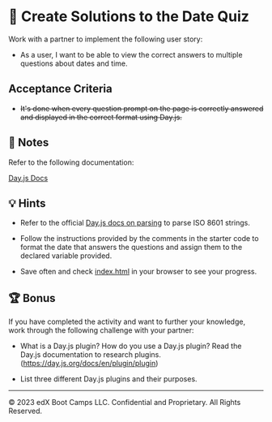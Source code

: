 # 📖 Create Solutions to the Date Quiz

Work with a partner to implement the following user story:

* As a user, I want to be able to view the correct answers to multiple questions about dates and time.

## Acceptance Criteria

* ~~It's done when every question prompt on the page is correctly answered and displayed in the correct format using Day.js.~~

## 📝 Notes

Refer to the following documentation:

[Day.js Docs](https://day.js.org/docs/en/display/format)

## 💡 Hints

* Refer to the official [Day.js docs on parsing](https://day.js.org/docs/en/parse/string) to parse ISO 8601 strings.

* Follow the instructions provided by the comments in the starter code to format the date that answers the questions and assign them to the declared variable provided.

* Save often and check [index.html](Unsolved/index.html) in your browser to see your progress.

## 🏆 Bonus

If you have completed the activity and want to further your knowledge, work through the following challenge with your partner:
  
* What is a Day.js plugin? How do you use a Day.js plugin? Read the Day.js documentation to research plugins. (<https://day.js.org/docs/en/plugin/plugin>)

* List three different Day.js plugins and their purposes.

---
© 2023 edX Boot Camps LLC. Confidential and Proprietary. All Rights Reserved.
